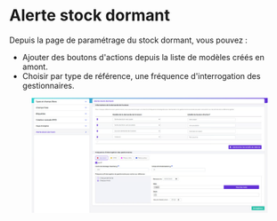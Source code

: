 # Alerte stock dormant

Depuis la page de paramétrage du stock dormant, vous pouvez :&#x20;

* Ajouter des boutons d'actions depuis la liste de modèles créés en amont.&#x20;
* Choisir par type de référence, une fréquence d'interrogation des gestionnaires.

<figure><img src="../../../.gitbook/assets/image (171).png" alt=""><figcaption></figcaption></figure>
